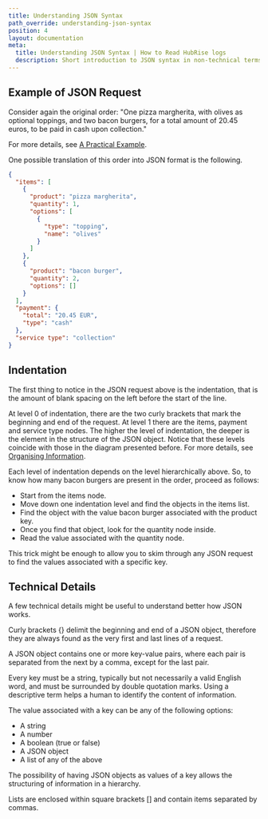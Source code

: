 ```yaml
---
title: Understanding JSON Syntax
path_override: understanding-json-syntax
position: 4
layout: documentation
meta:
  title: Understanding JSON Syntax | How to Read HubRise logs
  description: Short introduction to JSON syntax in non-technical terms to better understand HubRise requests.
---
```


## Example of JSON Request

Consider again the original order: "One pizza margherita, with olives as optional toppings, and two bacon burgers, for a total amount of 20.45 euros, to be paid in cash upon collection."

For more details, see [A Practical Example](/docs/hubrise-logs/a-practical-example).

One possible translation of this order into JSON format is the following.

```json
{
  "items": [
    {
      "product": "pizza margherita",
      "quantity": 1,
      "options": [
        {
          "type": "topping",
          "name": "olives"
        }
      ]
    },
    {
      "product": "bacon burger",
      "quantity": 2,
      "options": []
    }
  ],
  "payment": {
    "total": "20.45 EUR",
    "type": "cash"
  },
  "service type": "collection"
}
```

## Indentation

The first thing to notice in the JSON request above is the indentation, that is the amount of blank spacing on the left before the start of the line.

At level 0 of indentation, there are the two curly brackets that mark the beginning and end of the request. At level 1 there are the items, payment and service type nodes. The higher the level of indentation, the deeper is the element in the structure of the JSON object. Notice that these levels coincide with those in the diagram presented before. For more details, see [Organising Information](/docs/hubrise-logs/organising-information).

Each level of indentation depends on the level hierarchically above. So, to know how many bacon burgers are present in the order, proceed as follows:

- Start from the items node.
- Move down one indentation level and find the objects in the items list.
- Find the object with the value bacon burger associated with the product key.
- Once you find that object, look for the quantity node inside.
- Read the value associated with the quantity node.

This trick might be enough to allow you to skim through any JSON request to find the values associated with a specific key.

## Technical Details

A few technical details might be useful to understand better how JSON works.

Curly brackets {} delimit the beginning and end of a JSON object, therefore they are always found as the very first and last lines of a request.

A JSON object contains one or more key-value pairs, where each pair is separated from the next by a comma, except for the last pair.

Every key must be a string, typically but not necessarily a valid English word, and must be surrounded by double quotation marks. Using a descriptive term helps a human to identify the content of information.

The value associated with a key can be any of the following options:

- A string
- A number
- A boolean (true or false)
- A JSON object
- A list of any of the above

The possibility of having JSON objects as values of a key allows the structuring of information in a hierarchy.

Lists are enclosed within square brackets [] and contain items separated by commas.
